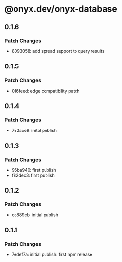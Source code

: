 # @onyx.dev/onyx-database

## 0.1.6

### Patch Changes

- 8093058: add spread support to query results

## 0.1.5

### Patch Changes

- 016feed: edge compatibility patch

## 0.1.4

### Patch Changes

- 752ace9: inital publish

## 0.1.3

### Patch Changes

- 96ba940: first publish
- f82dec3: first publish

## 0.1.2

### Patch Changes

- cc889cb: initial publish

## 0.1.1

### Patch Changes

- 7edef7a: initial publish: first npm release
